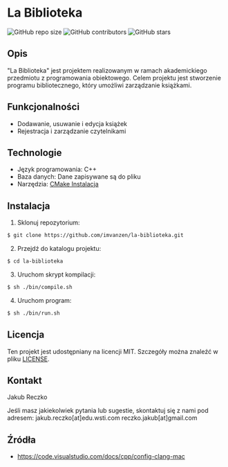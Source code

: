 # La Biblioteka

![GitHub repo size](https://img.shields.io/github/repo-size/imvanzen/la-biblioteka)
![GitHub contributors](https://img.shields.io/github/contributors/imvanzen/la-biblioteka)
![GitHub stars](https://img.shields.io/github/stars/imvanzen/la-biblioteka?style=social)

## Opis

"La Biblioteka" jest projektem realizowanym w ramach akademickiego przedmiotu z programowania obiektowego.
Celem projektu jest stworzenie programu bibliotecznego, który umożliwi zarządzanie książkami.

## Funkcjonalności

- Dodawanie, usuwanie i edycja książek
- Rejestracja i zarządzanie czytelnikami

## Technologie

- Język programowania: C++
- Baza danych: Dane zapisywane są do pliku
- Narzędzia: [CMake Instalacja](https://cmake.org/download/)

## Instalacja

1. Sklonuj repozytorium:

```bash
$ git clone https://github.com/imvanzen/la-biblioteka.git
```

2. Przejdź do katalogu projektu:

```bash
$ cd la-biblioteka
```

3. Uruchom skrypt kompilacji:

```bash
$ sh ./bin/compile.sh
```

4. Uruchom program:

```bash
$ sh ./bin/run.sh
```

## Licencja

Ten projekt jest udostępniany na licencji MIT. Szczegóły można znaleźć w pliku [LICENSE](LICENSE).

## Kontakt

Jakub Reczko

Jeśli masz jakiekolwiek pytania lub sugestie, skontaktuj się z nami pod adresem:
jakub.reczko[at]edu.wsti.com
reczko.jakub[at]gmail.com

## Źródła

- https://code.visualstudio.com/docs/cpp/config-clang-mac
